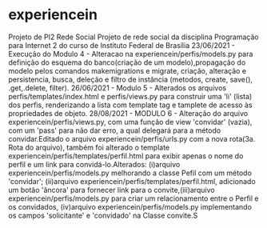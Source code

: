 # experiencein
Projeto de PI2 Rede Social
Projeto de rede social da disciplina Programação para Internet 2 do curso de Instituto Federal de Brasília 
23/06/2021 - Execução do Modulo 4  - Alteracao na experiencein/perfis/models.py para definição do esquema do banco(criação de um modelo),propagação do modelo pelos comandos makemigrations e migrate, criação, alteração e persistencia, busca, deleção e filtro de instância (metodos, create, save(), .get,.delete, filter).
26/06/2021 - Modulo 5 - Alterados os arquivos perfis/templates/index.html e perfis/views.py para construir uma 'li' (lista) dos perfis, renderizando a lista com template tag e tamplete de acesso às propriedades de objeto.
28/08/2021 - MODULO 6 - Alteração do arquivo experiencein/perfis/views.py, com uma função de view 'convidar' (vazia), com um 'pass' para não dar erro, a qual delegará para a método convidar.Editado o arquivo experiencein/perfis/urls.py com a nova rota(3a. Rota do arquivo), também foi alterado o template experiencein/perfis/templates/perfil.html para exibir apenas o nome do perfil e um link para convidá-lo.Alterados: (i)arquivo experiencein/perfis/models.py melhorando a classe Pefil com um método 'convidar'; (ii)arquivo  experiencein/perfis/templates/perfil.html, adicionado um botão 'âncora' para fornecer link para o convite,(iii)arquivo experiencein/perfis/models.py para criar um relacionamento entre o Perfil e os convidados, (iv)arquivo experiencein/perfis/models.py implementando os campos 'solicitante' e 'convidado' na Classe convite.S
